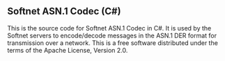 ## Softnet ASN.1 Codec (C#)

This is the source code for Softnet ASN.1 Codec in C#. It is used by the Softnet servers to encode/decode messages in the ASN.1 DER format for transmission over a network. This is a free software distributed under the terms of the Apache License, Version 2.0.
